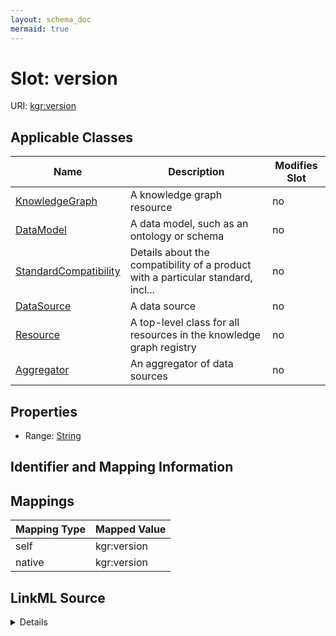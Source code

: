 ```yaml
---
layout: schema_doc
mermaid: true
---
```




# Slot: version



URI: [kgr:version](https://w3id.org/bridge2ai/data-sheets-schema/version)



<!-- no inheritance hierarchy -->





## Applicable Classes

| Name | Description | Modifies Slot |
| --- | --- | --- |
| [KnowledgeGraph](KnowledgeGraph.html) | A knowledge graph resource |  no  |
| [DataModel](DataModel.html) | A data model, such as an ontology or schema |  no  |
| [StandardCompatibility](StandardCompatibility.html) | Details about the compatibility of a product with a particular standard, incl... |  no  |
| [DataSource](DataSource.html) | A data source |  no  |
| [Resource](Resource.html) | A top-level class for all resources in the knowledge graph registry |  no  |
| [Aggregator](Aggregator.html) | An aggregator of data sources |  no  |







## Properties

* Range: [String](String.html)





## Identifier and Mapping Information








## Mappings

| Mapping Type | Mapped Value |
| ---  | ---  |
| self | kgr:version |
| native | kgr:version |




## LinkML Source

<details>
```yaml
name: version
alias: version
domain_of:
- Resource
- StandardCompatibility
range: string

```
</details>
